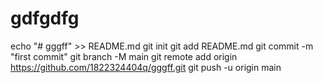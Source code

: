 # gdfgdfg
echo "# gggff" >> README.md git init git add README.md git commit -m "first commit" git branch -M main git remote add origin https://github.com/1822324404q/gggff.git git push -u origin main
